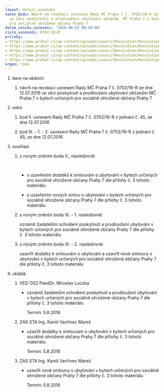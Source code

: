```yaml
---
layout: detail_usneseni
nazev_bodu: Návrh na revokaci usnesení Rady MČ Praha 7 č. 0702/16-R ze dne 12.07.2016
  ve věci poskytnutí a prodloužení ubytování občanům  MČ Praha 7 v bytech určených
  pro sociálně ohrožené občany Prahy 7
datum_vzniku_usneseni: '2016-08-02 00:00:00'
cislo_usneseni: 0767/16-R
prilohy:
- https://www.praha7.cz/wp-content/uploads/councilResolution/Resolutions/28042/export/duvodovazprava_byty_verejna~87065.docx
- https://www.praha7.cz/wp-content/uploads/councilResolution/Resolutions/28042/export/zapis3_2016_verejny~87076.doc
- https://www.praha7.cz/wp-content/uploads/councilResolution/Resolutions/28042/export/zadateleoubytovani_082016_verejna~87078.docx
- https://www.praha7.cz/wp-content/uploads/councilResolution/Resolutions/28042/export/schvaleneusneseni_byty_12072016~87504.pdf
- https://www.praha7.cz/wp-content/uploads/councilResolution/Resolutions/28042/export/export~298139.pdf
organ: rada
---
```

<OL class=urzList_view id=urzList>
<LI class=urzClass1><SPAN name="1">bere na vědomí</SPAN> 
<OL class=urzOlClass>
<LI class=urzClass2 style="TEXT-ALIGN: left"><SPAN>
<P>návrh na revokaci usnesení Rady MČ Praha 7 č. 0702/16-R ze dne 12.07.2016 ve věci poskytnutí a prodloužení ubytování občanům MČ Praha 7 v bytech určených pro sociálně ohrožené občany Prahy 7</P></SPAN></LI></OL></LI>
<LI class=urzClass1><SPAN name="7">mění</SPAN> 
<OL class=urzOlClass>
<LI class=urzClass2 style="TEXT-ALIGN: left"><SPAN>
<P>bod II. usnesení Rady MČ Praha 7 č. 0702/16-R z jednání č. 45, ze dne 12.07.2016</P></SPAN></LI>
<LI class=urzClass2 style="TEXT-ALIGN: left"><SPAN>
<P>bod III. - 1. - 2. usnesení Rady MČ Praha 7 č. 0702/16-R z jednání č. 45, ze dne 12.07.2016</P></SPAN></LI></OL></LI>
<LI class=urzClass1><SPAN name="26">souhlasí</SPAN> 
<OL class=urzOlClass>
<LI class=urzClass2 style="TEXT-ALIGN: left"><SPAN>
<P>s novým zněním bodu II., následovně:</P>
<P>&nbsp;</P></SPAN>
<UL class=urzUlClass>
<LI class=urzClass3 style="TEXT-ALIGN: left"><SPAN>
<P>s uzavřením dodatků k&nbsp;smlouvám o ubytování v bytech určených pro sociálně ohrožené občany Prahy 7 dle přílohy č. 3 tohoto materiálu</P></SPAN></LI>
<LI class=urzClass3 style="TEXT-ALIGN: left"><SPAN>
<P>s uzavřením nových&nbsp;smluv o ubytování v bytech určených pro sociálně ohrožené občany Prahy 7 dle přílohy č. 3 tohoto materiálu</P></SPAN></LI></UL></LI>
<LI class=urzClass2 style="TEXT-ALIGN: left"><SPAN>
<P>s novým zněním bodu III. - 1. následovně:</P>
<P>oznámit žadatelům schválení poskytnutí a prodloužení ubytování v bytech určených pro sociálně ohrožené občany Prahy 7 dle přílohy č. 3 tohoto materiálu</P></SPAN></LI>
<LI class=urzClass2 style="TEXT-ALIGN: left"><SPAN>
<P>s novým zněním bodu III. - 2. následovně:</P>
<P>uzavřít dodatky k smlouvám o ubytování a uzavřít nové smlouvy o ubytování v bytech určených pro sociálně ohrožené občany Prahy 7 dle přílohy č. 3 tohoto materiálu</P></SPAN></LI></OL></LI>
<LI class=urzClass1 id=urzUkoly><SPAN name="1">ukládá</SPAN>
<OL class=urzOlClass>
<LI class=urzClass2><SPAN>
<P>VED OSZ PaedDr. Miroslav Luczka</P></SPAN>
<UL class=urzUlClass>
<LI class=urzClass3><SPAN>
<P>oznámit žadatelům schválení poskytnutí a prodloužení ubytování v bytech určených pro sociálně ohrožené občany Prahy 7 dle přílohy č. 3 tohoto materiálu</P></SPAN><SPAN class=urzUkolTermin>Termín:&nbsp;5.8.2016</SPAN></LI></UL></LI>
<LI class=urzClass2><SPAN>
<P>ZAS STA Ing. Kamil Vavřinec Mareš</P></SPAN>
<UL class=urzUlClass>
<LI class=urzClass3><SPAN>
<P>uzavřít dodatky k smlouvám o ubytování v bytech určených pro sociálně ohrožené občany Prahy 7 dle přílohy č. 3 tohoto materiálu</P></SPAN><SPAN class=urzUkolTermin>Termín:&nbsp;5.8.2016</SPAN></LI></UL></LI>
<LI class=urzClass2><SPAN>
<P>ZAS STA Ing. Kamil Vavřinec Mareš</P></SPAN>
<UL class=urzUlClass>
<LI class=urzClass3><SPAN>
<P>uzavřít nové smlouvy o ubytování v bytech určených pro sociálně ohrožené občany Prahy 7 dle přílohy č. 3 tohoto materiálu</P></SPAN><SPAN class=urzUkolTermin>Termín:&nbsp;5.8.2016</SPAN></LI></UL></LI></OL></LI></OL>